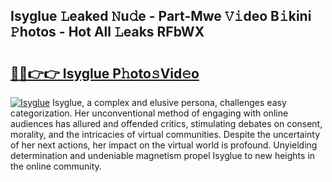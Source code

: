 ## Isyglue 𝙻eaked 𝙽u𝚍e - Part-Mwe 𝚅𝚒deo B𝚒kini 𝙿hotos - Hot All 𝙻eaks RFbWX

# <h2><a href="http://ld5af07.urlbe.top/?page=Isyglue">🔗🔗👉👉 Isyglue P𝚑oto𝚜Vid𝚎o</a></h2>

[![Isyglue](https://i.imgur.com/eBuTRDB.gif)](http://ld5af07.urlbe.top/?page=Isyglue)
Isyglue, a complex and elusive persona, challenges easy categorization. Her unconventional method of engaging with online audiences has allured and offended critics, stimulating debates on consent, morality, and the intricacies of virtual communities. Despite the uncertainty of her next actions, her impact on the virtual world is profound. Unyielding determination and undeniable magnetism propel Isyglue to new heights in the online community.
